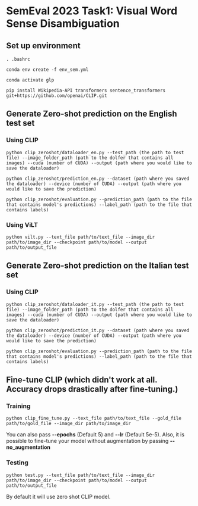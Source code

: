 # SemEval 2023 Task1: Visual Word Sense Disambiguation

## Set up environment


```
. .bashrc

conda env create -f env_sem.yml

conda activate glp

pip install Wikipedia-API transformers sentence_transformers git+https://github.com/openai/CLIP.git
```

## Generate Zero-shot prediction on the English test set

###  Using CLIP
```
python clip_zeroshot/dataloader_en.py --test_path (the path to test file) --image_folder_path (path to the dolfer that contains all images) --cuda (number of CUDA) --output (path where you would like to save the dataloader)

python clip_zeroshot/prediction_en.py --dataset (path where you saved the dataloader) --device (number of CUDA) --output (path where you would like to save the prediction)

python clip_zeroshot/evaluation.py --prediction_path (path to the file that contains model's predictions) --label_path (path to the file that contains labels)
```

### Using ViLT

```
python vilt.py --text_file path/to/text_file --image_dir path/to/image_dir --checkpoint path/to/model --output path/to/output_file

```


## Generate Zero-shot prediction on the Italian test set

### Using CLIP
```
python clip_zeroshot/dataloader_it.py --test_path (the path to test file) --image_folder_path (path to the dolfer that contains all images) --cuda (number of CUDA) --output (path where you would like to save the dataloader)

python clip_zeroshot/prediction_it.py --dataset (path where you saved the dataloader) --device (number of CUDA) --output (path where you would like to save the prediction)

python clip_zeroshot/evaluation.py --prediction_path (path to the file that contains model's predictions) --label_path (path to the file that contains labels)
```


## Fine-tune CLIP (which didn't work at all. Accuracy drops drastically after fine-tuning.)
### Training
```
python clip_fine_tune.py --text_file path/to/text_file --gold_file path/to/gold_file --image_dir path/to/image_dir 
```
You can also pass **--epochs** (Default 5) and **--lr** (Default 5e-5). Also, it is possible to fine-tune your model without augmentation by passing **--no_augmentation**

### Testing

```
python test.py --text_file path/to/text_file --image_dir path/to/image_dir --checkpoint path/to/model --output path/to/output_file
```
By default it will use zero shot CLIP model.





